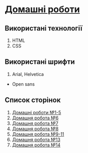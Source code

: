 # **[Домашні роботи](https://izhuhan.github.io/index.html)**

## **Використані технології**

1. HTML
2. CSS

## **Використані шрифти**

1. Arial, Helvetica

- Open sans

## **Список сторінок**

1. [Домашні роботи №1-5](https://izhuhan.github.io/home-works-1-5/home-works-1-5.html)
2. [Домашня робота №6](https://izhuhan.github.io/home-work-6/home-work-6.html)
3. [Домашня робота №7](https://izhuhan.github.io/home-work-7/home-work-7.html)
4. [Домашня робота №8](https://izhuhan.github.io/home-work-8/home-work-8.html)
5. [Домашня робота №9-11](https://izhuhan.github.io/home-work-9-11/home-work-9-11.html)
6. [Домашня робота №13](https://izhuhan.github.io/home-work-13/home-work-13.html)
7. [Домашня робота №14](https://izhuhan.github.io/home-work-14/home-work-14.html)